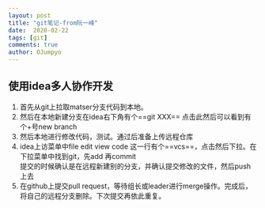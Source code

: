 ```yaml
---
layout: post
title: "git笔记-from阮一峰"
date:  2020-02-22
tags: [git]
comments: true
author: OJumpyo
---
```

## 使用idea多人协作开发 
1. 首先从git上拉取matser分支代码到本地。 
2. 然后在本地新建分支在idea右下角有个==git XXX== 点击此然后可以看到有个+号new branch  
3. 然后本地进行修改代码，测试。通过后准备上传远程仓库  
4. idea上访菜单中file edit view code 这一行有个==vcs==，点击然后下拉。在下拉菜单中找到git，先add 再commit  
提交的时候确认是在远程新建别的分支，并确认提交修改的文件，然后push上去  
5. 在github上提交pull request，等待组长或leader进行merge操作。完成后，将自己的远程分支删除。下次提交再依此重复。